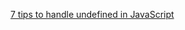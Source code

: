 [7 tips to handle undefined in JavaScript](https://rainsoft.io/7-tips-to-handle-undefined-in-javascript/)

